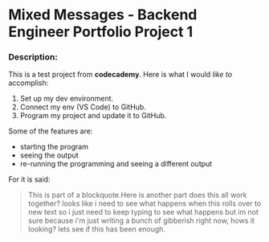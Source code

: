 # Mixed Messages - Backend Engineer Portfolio Project 1
### Description:
This is a test project from **codecademy**.
Here is what I would *like to* accomplish:
1. Set up my dev environment.
2. Connect my env (VS Code) to GitHub.
3. Program my project and update it to GitHub.

Some of the features are:
- starting the program
- seeing the output
- re-running the programming and seeing a different output

For it is said:
> This is part of a blockquote.Here is another part does this all work together? looks like i need to see what happens when this rolls over to new text so i just need to keep typing to see what happens but im not sure because i'm just writing a bunch of gibberish right now, hows it looking? lets see if this has been enough.